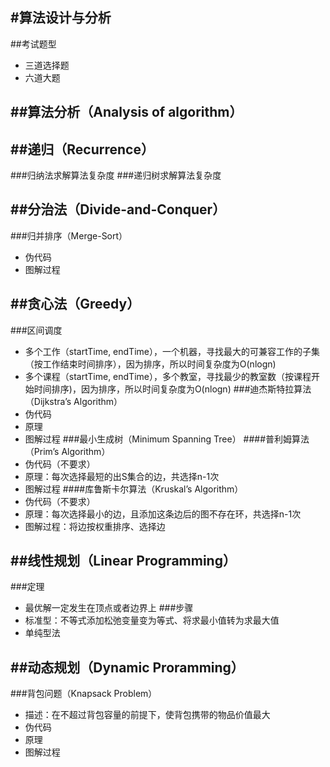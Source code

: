#算法设计与分析
---

##考试题型
  - 三道选择题
  - 六道大题

##算法分析（Analysis of algorithm）
---

##递归（Recurrence）
---
###归纳法求解算法复杂度
###递归树求解算法复杂度

##分治法（Divide-and-Conquer）
---
###归并排序（Merge-Sort）
  - 伪代码
  - 图解过程

##贪心法（Greedy）
---
###区间调度
  - 多个工作（startTime, endTime），一个机器，寻找最大的可兼容工作的子集（按工作结束时间排序），因为排序，所以时间复杂度为O(nlogn)
  - 多个课程（startTime, endTime），多个教室，寻找最少的教室数（按课程开始时间排序)，因为排序，所以时间复杂度为O(nlogn)
###迪杰斯特拉算法（Dijkstra’s Algorithm）
  - 伪代码
  - 原理
  - 图解过程
###最小生成树（Minimum Spanning Tree）
####普利姆算法（Prim’s Algorithm）
  - 伪代码（不要求）
  - 原理：每次选择最短的出S集合的边，共选择n-1次
  - 图解过程
####库鲁斯卡尔算法（Kruskal’s Algorithm）
  - 伪代码（不要求）
  - 原理：每次选择最小的边，且添加这条边后的图不存在环，共选择n-1次
  - 图解过程：将边按权重排序、选择边

##线性规划（Linear Programming）
---
###定理
  - 最优解一定发生在顶点或者边界上
###步骤
  - 标准型：不等式添加松弛变量变为等式、将求最小值转为求最大值
  - 单纯型法


##动态规划（Dynamic Proramming）
---
###背包问题（Knapsack Problem）
  - 描述：在不超过背包容量的前提下，使背包携带的物品价值最大
  - 伪代码
  - 原理
  - 图解过程
###













